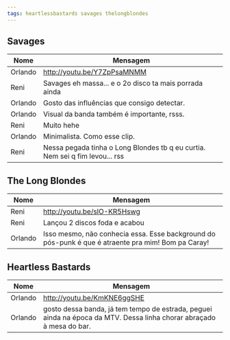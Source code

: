 ```yaml
---
tags: heartlessbastards savages thelongblondes
---
```


## Savages

| Nome    | Mensagem                                                   |
| ------- | ---------------------------------------------------------- |
| Orlando | <http://youtu.be/Y7ZpPsaMNMM>                              |
| Reni    | Savages eh massa... e o 2o disco ta mais porrada ainda     |
| Orlando | Gosto das influências que consigo detectar.                |
| Orlando | Visual da banda também é importante, rsss.                 |
| Reni    | Muito hehe                                                 |
| Orlando | Minimalista. Como esse clip.                               |
| Reni    | Nessa pegada tinha o Long Blondes tb q eu curtia. Nem sei q fim levou... rss |

## The Long Blondes

| Nome    | Mensagem                                                   |
| ------- | ---------------------------------------------------------- |
| Reni    | <http://youtu.be/slO-KR5Hswg>                              |
| Reni    | Lançou 2 discos foda e acabou                              |
| Orlando | Isso mesmo, não conhecia essa. Esse background do pós-punk é que é atraente pra mim! Bom pa Caray! |

## Heartless Bastards

| Nome    | Mensagem                                                   |
| ------- | ---------------------------------------------------------- |
| Orlando | <http://youtu.be/KmKNE6ggSHE>                              |
| Orlando | gosto dessa banda, já tem tempo de estrada, peguei ainda na época da MTV. Dessa linha chorar abraçado à mesa do bar. |
